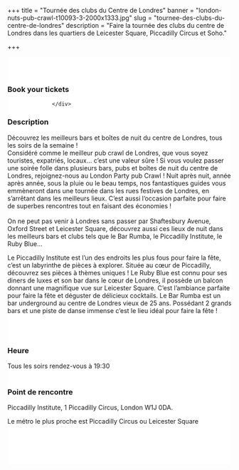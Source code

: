 ﻿+++
title = "Tournée des clubs du Centre de Londres"
banner = "london-nuts-pub-crawl-t10093-3-2000x1333.jpg"
slug = "tournee-des-clubs-du-centre-de-londres"
description = "Faire la tournée des clubs du centre de Londres dans les quartiers de Leicester Square, Piccadilly Circus et Soho."

+++

<section class="mbr-section" id="msg-box5-1w" style="background-color: rgb(255, 255, 255); padding-top: 40px; padding-bottom: 40px;">
    <div class="container">
        <div class="row">
        <div class="col-md-6 col-lg-5 col-xl-4">
<h3>Book your tickets</h3>
<script src="https://assets.ticketinghub.com/checkout.js" data-channel="02721226-0aff-4723-b4f8-cb9941c62549" data-endpoint="https://api.ticketinghub.com" data-layout="embed" data-landing="calendar" data-event-period="7" data-events-view-mode="multi-day" data-fields="name,email,telephone" data-collect-voucher-recipient-info="1" data-color="#1b2d49" data-lang="fr" data-button-label="BOOK NOW" data-footer="ssl" data-social-sharing="0" data-subscribe="1" data-discounts="1" data-free="0" data-avs="0" data-ga-track-pageviews="1" data-ga-track-purchases="1"></script>


                  </div>
<div class="col-md-6 col-lg-7 col-xl-8"> <h3 class="mbr-section-title display-2">Description</h3>

Découvrez les meilleurs bars et boîtes de nuit du centre de Londres, tous les soirs de la semaine !<br>
Considéré comme le meilleur pub crawl de Londres, que vous soyez touristes, expatriés, locaux… c’est une valeur sûre ! Si vous voulez passer une soirée folle dans plusieurs bars, pubs et boîtes de nuit du centre de Londres, rejoignez-nous au London Party pub Crawl ! Nuit après nuit, année après année, sous la pluie ou le beau temps, nos fantastiques guides vous emmèneront dans une tournée dans les rues festives de Londres, en s’arrêtant dans les meilleurs lieux. C’est aussi l’occasion parfaite pour faire de superbes rencontres tout en faisant des économies !<br>
<br>
On ne peut pas venir à Londres sans passer par Shaftesbury Avenue, Oxford Street et Leicester Square, découvrez aussi ces lieux de nuit dans les meilleurs bars et clubs tels que le Bar Rumba, le Piccadilly Institute, le Ruby Blue… <br>

Le Piccadilly Institute est l’un des endroits les plus fous pour faire la fête, c’est un labyrinthe de pièces à explorer. Située au cœur de Piccadilly, découvrez ses pièces à thèmes uniques !
Le Ruby Blue est connu pour ses diners de luxes et son bar dans le cœur de Londres, il possède un balcon donnant une magnifique vue sur Leicester Square. C’est l’ambiance parfaite pour faire la fête et déguster de délicieux cocktails.
Le Bar Rumba est un bar underground au centre de Londres vieux de 25 ans. Possédant 2 grands bars et une piste de danse immense c’est le lieu idéal pour faire la fête !


<br>
<br>
<h3 class="mbr-section-title display-2">Heure</h3>
Tous les soirs rendez-vous à 19:30
<br>
<br>

<h3 class="mbr-section-title display-2">Point de rencontre</h3>
Piccadilly Institute, 1 Piccadilly Circus, London W1J 0DA.<br>

Le métro le plus proche est Piccadilly Circus ou Leicester Square

<br>
<br>
<script src='https://static.citymapper.com/js/embed/widget.js' data-slug='ogkm9y' data-width=600></script> </div>


</section>
